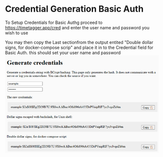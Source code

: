# Credential Generation Basic Auth

To Setup Credentials for Basic Authg proceed to <https://timetagger.app/cred> and enter the user name and password you wish to use

You may then copy the Last sectionfrom the output entited "Double dollar signs, for docker-compose scrip" and place it in to the Credential field for Basic Auth. this should set your user name and password
![Example](./img/image.png)
